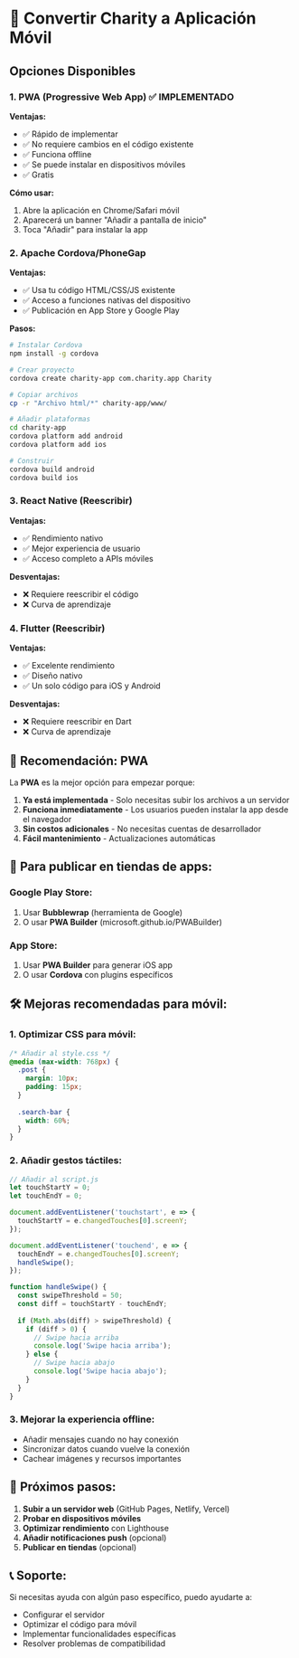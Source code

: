 # 🚀 Convertir Charity a Aplicación Móvil

## Opciones Disponibles

### 1. **PWA (Progressive Web App)** ✅ IMPLEMENTADO
**Ventajas:**
- ✅ Rápido de implementar
- ✅ No requiere cambios en el código existente
- ✅ Funciona offline
- ✅ Se puede instalar en dispositivos móviles
- ✅ Gratis

**Cómo usar:**
1. Abre la aplicación en Chrome/Safari móvil
2. Aparecerá un banner "Añadir a pantalla de inicio"
3. Toca "Añadir" para instalar la app

### 2. **Apache Cordova/PhoneGap**
**Ventajas:**
- ✅ Usa tu código HTML/CSS/JS existente
- ✅ Acceso a funciones nativas del dispositivo
- ✅ Publicación en App Store y Google Play

**Pasos:**
```bash
# Instalar Cordova
npm install -g cordova

# Crear proyecto
cordova create charity-app com.charity.app Charity

# Copiar archivos
cp -r "Archivo html/*" charity-app/www/

# Añadir plataformas
cd charity-app
cordova platform add android
cordova platform add ios

# Construir
cordova build android
cordova build ios
```

### 3. **React Native (Reescribir)**
**Ventajas:**
- ✅ Rendimiento nativo
- ✅ Mejor experiencia de usuario
- ✅ Acceso completo a APIs móviles

**Desventajas:**
- ❌ Requiere reescribir el código
- ❌ Curva de aprendizaje

### 4. **Flutter (Reescribir)**
**Ventajas:**
- ✅ Excelente rendimiento
- ✅ Diseño nativo
- ✅ Un solo código para iOS y Android

**Desventajas:**
- ❌ Requiere reescribir en Dart
- ❌ Curva de aprendizaje

## 🎯 Recomendación: PWA

La **PWA** es la mejor opción para empezar porque:

1. **Ya está implementada** - Solo necesitas subir los archivos a un servidor
2. **Funciona inmediatamente** - Los usuarios pueden instalar la app desde el navegador
3. **Sin costos adicionales** - No necesitas cuentas de desarrollador
4. **Fácil mantenimiento** - Actualizaciones automáticas

## 📱 Para publicar en tiendas de apps:

### Google Play Store:
1. Usar **Bubblewrap** (herramienta de Google)
2. O usar **PWA Builder** (microsoft.github.io/PWABuilder)

### App Store:
1. Usar **PWA Builder** para generar iOS app
2. O usar **Cordova** con plugins específicos

## 🛠️ Mejoras recomendadas para móvil:

### 1. Optimizar CSS para móvil:
```css
/* Añadir al style.css */
@media (max-width: 768px) {
  .post {
    margin: 10px;
    padding: 15px;
  }
  
  .search-bar {
    width: 60%;
  }
}
```

### 2. Añadir gestos táctiles:
```javascript
// Añadir al script.js
let touchStartY = 0;
let touchEndY = 0;

document.addEventListener('touchstart', e => {
  touchStartY = e.changedTouches[0].screenY;
});

document.addEventListener('touchend', e => {
  touchEndY = e.changedTouches[0].screenY;
  handleSwipe();
});

function handleSwipe() {
  const swipeThreshold = 50;
  const diff = touchStartY - touchEndY;
  
  if (Math.abs(diff) > swipeThreshold) {
    if (diff > 0) {
      // Swipe hacia arriba
      console.log('Swipe hacia arriba');
    } else {
      // Swipe hacia abajo
      console.log('Swipe hacia abajo');
    }
  }
}
```

### 3. Mejorar la experiencia offline:
- Añadir mensajes cuando no hay conexión
- Sincronizar datos cuando vuelve la conexión
- Cachear imágenes y recursos importantes

## 🚀 Próximos pasos:

1. **Subir a un servidor web** (GitHub Pages, Netlify, Vercel)
2. **Probar en dispositivos móviles**
3. **Optimizar rendimiento** con Lighthouse
4. **Añadir notificaciones push** (opcional)
5. **Publicar en tiendas** (opcional)

## 📞 Soporte:

Si necesitas ayuda con algún paso específico, puedo ayudarte a:
- Configurar el servidor
- Optimizar el código para móvil
- Implementar funcionalidades específicas
- Resolver problemas de compatibilidad 